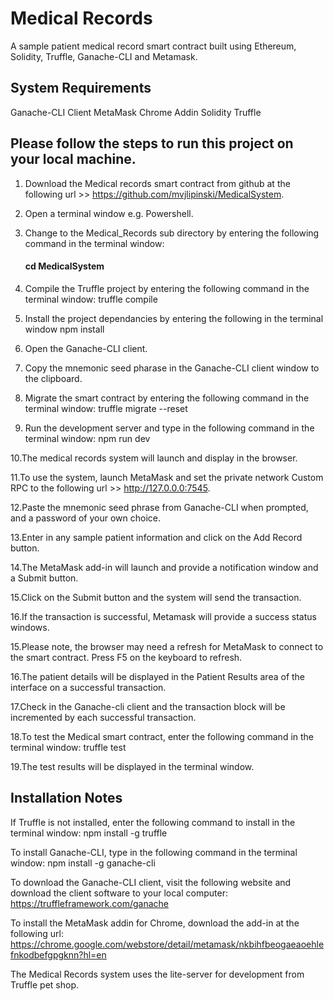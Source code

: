 # Medical Records
A sample patient medical record smart contract built using Ethereum, Solidity, Truffle, Ganache-CLI and Metamask.

## System Requirements
Ganache-CLI Client
MetaMask Chrome Addin 
Solidity
Truffle

## Please follow the steps to run this project on your local machine.

1. Download the Medical records smart contract from github at the following url >> https://github.com/mvjlipinski/MedicalSystem.

2. Open a terminal window e.g. Powershell.

3. Change to the Medical_Records sub directory by entering the following command in the terminal window:
   #### cd MedicalSystem

4. Compile the Truffle project by entering the following command in the terminal window:
   truffle compile

5. Install the project dependancies by entering the following in the terminal window
   npm install

6. Open the Ganache-CLI client.  

7. Copy the mnemonic seed pharase in the Ganache-CLI client window to the clipboard.

8. Migrate the smart contract by entering the following command in the terminal window:
   truffle migrate --reset

9. Run the development server and type in the following command in the terminal window:
   npm run dev

10.The medical records system will launch and display in the browser.
  
11.To use the system, launch MetaMask and set the private network Custom RPC to the following url >> http://127.0.0.0:7545. 

12.Paste the mnemonic seed phrase from Ganache-CLI when prompted, and a password of your own choice.

13.Enter in any sample patient information and click on the Add Record button.  

14.The MetaMask add-in will launch and provide a notification window and a Submit button. 

15.Click on the Submit button and the system will send the transaction.  

16.If the transaction is successful, Metamask will provide a success status windows.  

15.Please note, the browser may need a refresh for MetaMask to connect to the smart contract.  Press F5 on the keyboard to refresh.

16.The patient details will be displayed in the Patient Results area of the interface on a successful transaction.

17.Check in the Ganache-cli client and the transaction block will be incremented by each successful transaction.

18.To test the Medical smart contract, enter the following command in the terminal window:
   truffle test

19.The test results will be displayed in the terminal window.

## Installation Notes
If Truffle is not installed, enter the following command to install in the terminal window:
npm install -g truffle

To install  Ganache-CLI, type in the following command in the terminal window:
npm install -g ganache-cli

To download the Ganache-CLI client, visit the following website and download the client software to your local computer:
https://truffleframework.com/ganache

To install the MetaMask addin for Chrome, download the add-in at the following url:
https://chrome.google.com/webstore/detail/metamask/nkbihfbeogaeaoehlefnkodbefgpgknn?hl=en

The Medical Records system uses the lite-server for development from Truffle pet shop.

